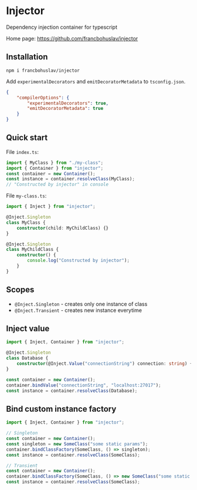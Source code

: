 # Injector

Dependency injection container for typescript

Home page: <https://github.com/francbohuslav/injector>

## Installation

```shell
npm i francbohuslav/injector
```

Add `experimentalDecorators` and `emitDecoratorMetadata` to `tsconfig.json`.

```json
{
    "compilerOptions": {
        "experimentalDecorators": true,
        "emitDecoratorMetadata": true
    }
}
```

## Quick start

File `index.ts`:

```typescript
import { MyClass } from "./my-class";
import { Container } from "injector";
const container = new Container();
const instance = container.resolveClass(MyClass);
// "Constructed by injector" in console
```

File `my-class.ts`:

```typescript
import { Inject } from "injector";

@Inject.Singleton
class MyClass {
    constructor(child: MyChildClass) {}
}

@Inject.Singleton
class MyChildClass {
    constructor() {
        console.log("Constructed by injector");
    }
}
```

## Scopes

-   `@Inject.Singleton` - creates only one instance of class
-   `@Inject.Transient` - creates new instance everytime

## Inject value

```typescript
import { Inject, Container } from "injector";

@Inject.Singleton
class Database {
    constructor(@Inject.Value("connectionString") connection: string) {}
}

const container = new Container();
container.bindValue("connectionString", "localhost:27017");
const instance = container.resolveClass(Database);
```

## Bind custom instance factory

```typescript
import { Inject, Container } from "injector";

// Singleton
const container = new Container();
const singleton = new SomeClass("some static params");
container.bindClassFactory(SomeClass, () => singleton);
const instance = container.resolveClass(SomeClass);

// Transient
const container = new Container();
container.bindClassFactory(SomeClass, () => new SomeClass("some static params"));
const instance = container.resolveClass(SomeClass);
```
